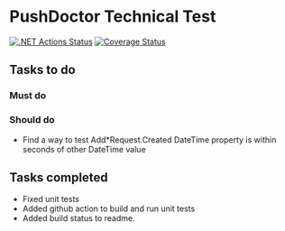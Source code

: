 # PushDoctor Technical Test

[![.NET Actions Status](https://github.com/jon241/PDRTechnicalTest/workflows/.NET/badge.svg)](https://github.com/jon241/PDRTechnicalTest/actions)
[![Coverage Status](https://coveralls.io/repos/github/jon241/PDRTechnicalTest/badge.svg?branch=ticket2)](https://coveralls.io/github/jon241/PDRTechnicalTest?branch=ticket2)

## Tasks to do

### Must do

### Should do
- Find a way to test Add*Request.Created DateTime property is within seconds of other DateTime value

## Tasks completed
- Fixed unit tests
- Added github action to build and run unit tests
- Added build status to readme.
